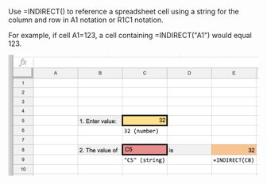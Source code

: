 <p>Use =INDIRECT() to reference a spreadsheet cell using a string for the column and row in A1 notation or R1C1 notation.</p>

<p>For example, if cell A1=123, a cell containing =INDIRECT("A1") would equal 123.</p>

<img alt="" src="/img/uploads/2018-04/spreadsheet-indirect.png" />